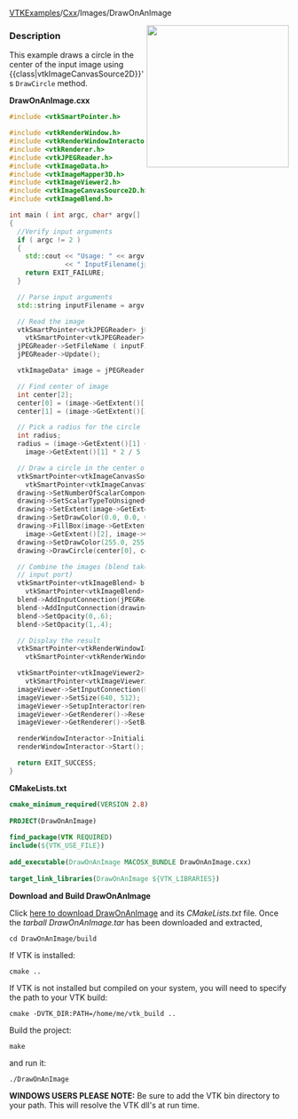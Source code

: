 [VTKExamples](/home/)/[Cxx](/Cxx)/Images/DrawOnAnImage

<img align="right" src="https://github.com/lorensen/VTKExamples/blob/gh-pages/Testing/Baseline/Images/TestDrawOnAnImage.png?raw=true" width="256" />

### Description
This example draws a circle in the center of the input image using {{class|vtkImageCanvasSource2D}}'s <code>DrawCircle</code> method.

**DrawOnAnImage.cxx**
```c++
#include <vtkSmartPointer.h>

#include <vtkRenderWindow.h>
#include <vtkRenderWindowInteractor.h>
#include <vtkRenderer.h>
#include <vtkJPEGReader.h>
#include <vtkImageData.h>
#include <vtkImageMapper3D.h>
#include <vtkImageViewer2.h>
#include <vtkImageCanvasSource2D.h>
#include <vtkImageBlend.h>

int main ( int argc, char* argv[] )
{
  //Verify input arguments
  if ( argc != 2 )
  {
    std::cout << "Usage: " << argv[0]
              << " InputFilename(jpg)" << std::endl;
    return EXIT_FAILURE;
  }

  // Parse input arguments
  std::string inputFilename = argv[1];

  // Read the image
  vtkSmartPointer<vtkJPEGReader> jPEGReader =
    vtkSmartPointer<vtkJPEGReader>::New();
  jPEGReader->SetFileName ( inputFilename.c_str() );
  jPEGReader->Update();

  vtkImageData* image = jPEGReader->GetOutput();

  // Find center of image
  int center[2];
  center[0] = (image->GetExtent()[1] + image->GetExtent()[0]) / 2;
  center[1] = (image->GetExtent()[3] + image->GetExtent()[2]) / 2;

  // Pick a radius for the circle
  int radius;
  radius = (image->GetExtent()[1] < image->GetExtent()[3]) ?
    image->GetExtent()[1] * 2 / 5 : image->GetExtent()[3] * 2 / 5;

  // Draw a circle in the center of the image
  vtkSmartPointer<vtkImageCanvasSource2D> drawing =
    vtkSmartPointer<vtkImageCanvasSource2D>::New();
  drawing->SetNumberOfScalarComponents(3);
  drawing->SetScalarTypeToUnsignedChar();
  drawing->SetExtent(image->GetExtent());
  drawing->SetDrawColor(0.0, 0.0, 0.0);
  drawing->FillBox(image->GetExtent()[0], image->GetExtent()[1],
    image->GetExtent()[2], image->GetExtent()[3]);
  drawing->SetDrawColor(255.0, 255.0, 255.0);
  drawing->DrawCircle(center[0], center[1], radius);

  // Combine the images (blend takes multiple connections on the 0th
  // input port)
  vtkSmartPointer<vtkImageBlend> blend =
    vtkSmartPointer<vtkImageBlend>::New();
  blend->AddInputConnection(jPEGReader->GetOutputPort());
  blend->AddInputConnection(drawing->GetOutputPort());
  blend->SetOpacity(0,.6);
  blend->SetOpacity(1,.4);

  // Display the result
  vtkSmartPointer<vtkRenderWindowInteractor> renderWindowInteractor =
    vtkSmartPointer<vtkRenderWindowInteractor>::New();

  vtkSmartPointer<vtkImageViewer2> imageViewer =
    vtkSmartPointer<vtkImageViewer2>::New();
  imageViewer->SetInputConnection(blend->GetOutputPort());
  imageViewer->SetSize(640, 512);
  imageViewer->SetupInteractor(renderWindowInteractor);
  imageViewer->GetRenderer()->ResetCamera();
  imageViewer->GetRenderer()->SetBackground(1,0,0); //red

  renderWindowInteractor->Initialize();
  renderWindowInteractor->Start();

  return EXIT_SUCCESS;
}
```
**CMakeLists.txt**
```cmake
cmake_minimum_required(VERSION 2.8)
 
PROJECT(DrawOnAnImage)
 
find_package(VTK REQUIRED)
include(${VTK_USE_FILE})
 
add_executable(DrawOnAnImage MACOSX_BUNDLE DrawOnAnImage.cxx)
 
target_link_libraries(DrawOnAnImage ${VTK_LIBRARIES})
```

**Download and Build DrawOnAnImage**

Click [here to download DrawOnAnImage](https://github.com/lorensen/VTKWikiExamplesTarballs/raw/master/DrawOnAnImage.tar) and its *CMakeLists.txt* file.
Once the *tarball DrawOnAnImage.tar* has been downloaded and extracted,
```
cd DrawOnAnImage/build 
```
If VTK is installed:
```
cmake ..
```
If VTK is not installed but compiled on your system, you will need to specify the path to your VTK build:
```
cmake -DVTK_DIR:PATH=/home/me/vtk_build ..
```
Build the project:
```
make
```
and run it:
```
./DrawOnAnImage
```
**WINDOWS USERS PLEASE NOTE:** Be sure to add the VTK bin directory to your path. This will resolve the VTK dll's at run time.

